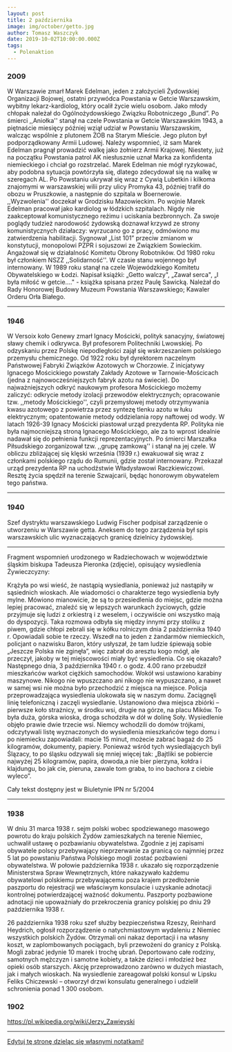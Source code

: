 ```yaml
---
layout: post
title: 2 października
image: img/october/getto.jpg
author: Tomasz Waszczyk
date: 2019-10-02T10:00:00.000Z
tags:
  - Polenaktion
---
```


### 2009

W Warszawie zmarł Marek Edelman, jeden z założycieli Żydowskiej Organizacji Bojowej, ostatni przywódca Powstania w Getcie Warszawskim, wybitny lekarz-kardiolog, który ocalił życie wielu osobom. Jako młody chłopak należał do Ogólnożydowskiego Związku Robotniczego „Bund”. Po śmierci ,,Aniołka'' stanął na czele Powstania w Getcie Warszawskim 1943, a piętnaście miesięcy później wziął udział w Powstaniu Warszawskim, walcząc wspólnie z plutonem ŻOB na Starym Mieście. Jego pluton był podporządkowany Armii Ludowej. Należy wspomnieć, iż sam Marek Edelman pragnął prowadzić walkę jako żołnierz Armii Krajowej. Niestety, już na początku Powstania patrol AK niesłusznie uznał Marka za konfidenta niemieckiego i chciał go rozstrzelać. Marek Edelman nie mógł ryzykować, aby podobna sytuacja powtórzyła się, dlatego zdecydował się na walkę w szeregach AL. Po Powstaniu ukrywał się wraz z Cywią Lubetkin i kilkoma znajomymi w warszawskiej wilii przy ulicy Promyka 43, później trafił do obozu w Pruszkowie, a następnie do szpitala w Boernerowie. ,,Wyzwolenia'' doczekał w Grodzisku Mazowieckim. Po wojnie Marek Edelman pracował jako kardiolog w łódzkich szpitalach. Nigdy nie zaakceptował komunistycznego reżimu i uciskania bezbronnych. Za swoje poglądy tudzież narodowość żydowską doznawał krzywd ze strony komunistycznych działaczy: wyrzucano go z pracy, odmówiono mu zatwierdzenia habilitacji. Sygnował „List 101” przeciw zmianom w konstytucji, monopolowi PZPR i sojuszowi ze Związkiem Sowieckim. Angażował się w działalność Komitetu Obrony Robotników. Od 1980 roku był członkiem NSZZ ,,Solidarność''. W czasie stanu wojennego był internowany. W 1989 roku stanął na czele Wojewódzkiego Komitetu Obywatelskiego w Łodzi. Napisał książki: „Getto walczy", „Zawał serca", „I była miłość w getcie...." - książka spisana przez Paulę Sawicką. Należał do Rady Honorowej Budowy Muzeum Powstania Warszawskiego; Kawaler Orderu Orła Białego.

---

### 1946

W Versoix koło Genewy zmarł Ignacy Mościcki, polityk sanacyjny, światowej sławy chemik i odkrywca. Był profesorem Politechniki Lwowskiej. Po odzyskaniu przez Polskę niepodległości zajął się wskrzeszaniem polskiego przemysłu chemicznego. Od 1922 roku był dyrektorem naczelnym Państwowej Fabryki Związków Azotowych w Chorzowie. Z inicjatywy Ignacego Mościckiego powstały Zakłady Azotowe w Tarnowie-Mościcach (jedna z najnowocześniejszych fabryk azotu na świecie). Do najważniejszych odkryć naukowym profesora Mościckiego możemy zaliczyć: odkrycie metody izolacji przewodów elektrycznych; opracowanie tzw. ,,metody Mościckiego'', czyli przemysłowej metody otrzymywania kwasu azotowego z powietrza przez syntezę tlenku azotu w łuku elektrycznym; opatentowanie metody oddzielania ropy naftowej od wody. W latach 1926-39 Ignacy Mościcki piastował urząd prezydenta RP. Polityka nie była najmocniejszą stroną Ignacego Mościckiego, ale za to wprost idealnie nadawał się do pełnienia funkcji reprezentacyjnych. Po śmierci Marszałka Piłsudskiego zorganizował tzw. ,,grupę zamkową'' i stanął na jej czele. W obliczu zbliżającej się klęski września (1939 r.) ewakuował się wraz z członkami polskiego rządu do Rumunii, gdzie został internowany. Przekazał urząd prezydenta RP na uchodźstwie Władysławowi Raczkiewiczowi. Resztę życia spędził na terenie Szwajcarii, będąc honorowym obywatelem tego państwa.

---

### 1940

Szef dystryktu warszawskiego Ludwig Fischer podpisał zarządzenie o utworzeniu w Warszawie getta. Aneksem do tego zarządzenia był spis warszawskich ulic wyznaczających granicę dzielnicy żydowskiej.

---

Fragment wspomnień urodzonego w Radziechowach w województwie śląskim biskupa Tadeusza Pieronka (zdjęcie), opisujący wysiedlenia Żywieczcyzny:

Krążyła po wsi wieść, że nastąpią wysiedlania, ponieważ już nastąpiły w sąsiednich wioskach. Ale wiadomości o charakterze tego wysiedlenia były mylne. Mówiono mianowicie, że są to przesiedlenia do miejsc, gdzie można lepiej pracować, znaleźć się w lepszych warunkach życiowych, gdzie przyjmuje się ludzi z orkiestrą i z weselem, i oczywiście oni wszystko mają do dyspozycji. Taka rozmowa odbyła się między innymi przy stoliku z piwem, gdzie chłopi zebrali się w kółku rolniczym dnia 2 października 1940 r. Opowiadali sobie te rzeczy. Wszedł na to jeden z żandarmów niemieckich, policjant o nazwisku Baron, który usłyszał, że tam ludzie śpiewają sobie „Jeszcze Polska nie zginęła”, więc zabrał do aresztu kogo mógł, ale przeczył, jakoby w tej miejscowości miały być wysiedlenia. Co się okazało? Następnego dnia, 3 października 1940 r. o godz. 4.00 rano przebudził mieszkańców warkot ciężkich samochodów. Wokół wsi ustawiono karabiny maszynowe. Nikogo nie wpuszczano ani nikogo nie wypuszczano, a nawet w samej wsi nie można było przechodzić z miejsca na miejsce. Policja przeprowadzająca wysiedlenia ulokowała się w naszym domu. Zaciągnęli linię telefoniczną i zaczęli wysiedlanie. Ustanowiono dwa miejsca zbiórki – pierwsze koło strażnicy, w środku wsi, drugie na górze, na placu Mików. To była duża, górska wioska, droga schodziła w dół w dolinę Soły. Wysiedlenie objęło prawie dwie trzecie wsi. Niemcy wchodzili do domów trójkami, odczytywali listę wyznaczonych do wysiedlenia mieszkańców tego domu i po niemiecku zapowiadali: macie 15 minut, możecie zabrać bagaż do 25 kilogramów, dokumenty, papiery. Ponieważ wśród tych wysiedlających byli Ślązacy, to po śląsku odzywali się mniej więcej tak: „Bajtliki se pobiercie najwyżej 25 kilogramów, papira, dowoda,a nie bier pierzyna, kołdra i klajdungu, bo jak cie, pieruna, zawale tom graba, to ino bachora z ciebie wyleco”.

Cały tekst dostępny jest w Biuletynie IPN nr 5/2004

---

### 1938

W dniu 31 marca 1938 r. sejm polski wobec spodziewanego masowego powrotu do kraju polskich Żydów zamieszkałych na terenie Niemiec, uchwalił ustawę o pozbawianiu obywatelstwa. Zgodnie z jej zapisami obywatele polscy przebywający nieprzerwanie za granicą co najmniej przez 5 lat po powstaniu Państwa Polskiego mogli zostać pozbawieni obywatelstwa. W połowie października 1938 r. ukazało się rozporządzenie Ministerstwa Spraw Wewnętrznych, które nakazywało każdemu obywatelowi polskiemu przebywającemu poza krajem przedłożenie paszportu do rejestracji we właściwym konsulacie i uzyskanie adnotacji kontrolnej potwierdzającej ważność dokumentu. Paszporty pozbawione adnotacji nie upoważniały do przekroczenia granicy polskiej po dniu 29 października 1938 r.

26 października 1938 roku szef służby bezpieczeństwa Rzeszy, Reinhard Heydrich, ogłosił rozporządzenie o natychmiastowym wydaleniu z Niemiec wszystkich polskich Żydów. Otrzymali oni nakaz deportacji i na własny koszt, w zaplombowanych pociągach, byli przewożeni do granicy z Polską. Mogli zabrać jedynie 10 marek i trochę ubrań. Deportowano całe rodziny, samotnych mężczyzn i samotne kobiety, a także dzieci i młodzież bez opieki osób starszych. Akcję przeprowadzono zarówno w dużych miastach, jak i małych wioskach. Na wysiedlenie zareagował polski konsul w Lipsku Feliks Chiczewski – otworzył drzwi konsulatu generalnego i udzielił schronienia ponad 1 300 osobom.

### 1902

https://pl.wikipedia.org/wiki/Jerzy_Zawieyski

---

<a href="https://github.com/TomaszWaszczyk/historia.waszczyk.com/edit/master/src/content/october-2.md" target="_blank">Edytuj tę stronę dzieląc się własnymi notatkami!</a>
